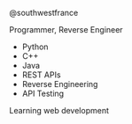 @southwestfrance

Programmer, Reverse Engineer
- Python
- C++
- Java
- REST APIs
- Reverse Engineering
- API Testing

Learning web development
